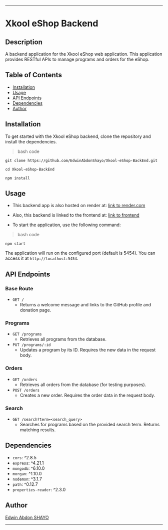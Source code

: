*****************************************
# Xkool eShop Backend

## Description
A backend application for the Xkool eShop web application. This application provides RESTful APIs to manage programs and orders for the eShop.

## Table of Contents
- [Installation](#installation)
- [Usage](#usage)
- [API Endpoints](#api-endpoints)
- [Dependencies](#dependencies)
- [Author](#author)

## Installation
To get started with the Xkool eShop backend, clone the repository and install the dependencies.

> bash code
```
git clone https://github.com/EdwinAbdonShayo/Xkool-eShop-BackEnd.git

cd Xkool-eShop-BackEnd

npm install
```
## Usage

- This backend app is also hosted on render at:
[link to render.com](https://xkool-eshop-backend.onrender.com/)

- Also, this backend is linked to the frontend at:
[link to frontend](https://github.com/EdwinAbdonShayo/Xkool-eShop/)

- To start the application, use the following command:

> bash code
```
npm start
```

The application will run on the configured port (default is 5454). You can access it at `http://localhost:5454`.

## API Endpoints
### Base Route
- `GET /`
    - Returns a welcome message and links to the GitHub profile and donation page.
### Programs
- `GET /programs`
    - Retrieves all programs from the database.
- `PUT /programs/:id`
    - Updates a program by its ID. Requires the new data in the request body.
### Orders
- `GET /orders`
    - Retrieves all orders from the database (for testing purposes).
- `POST /orders`
    - Creates a new order. Requires the order data in the request body.
### Search
- `GET /search?term=<search_query>`
    - Searches for programs based on the provided search term. Returns matching results.
## Dependencies
- `cors`: ^2.8.5
- `express`: ^4.21.1
- `mongodb`: ^6.10.0
- `morgan`: ^1.10.0
- `nodemon`: ^3.1.7
- `path`: ^0.12.7
- `properties-reader`: ^2.3.0
## Author
[Edwin Abdon SHAYO](https://edwinshayo.com)

*************************************